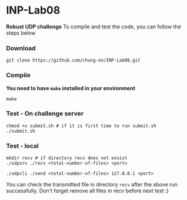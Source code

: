 # INP-Lab08
**Robust UDP challenge**
To compile and test the code, you can follow the steps below
### Download
```
git clone https://github.com/chung-en/INP-Lab08.git
```

### Compile
**You need to have `make` installed in your environment**
```
make
```

### Test - On challenge server
```
chmod +x submit.sh # if it is first time to run submit.sh
./submit.sh
```

### Test - local
```
mkdir recv # if directory recv does not exsist
./udpsrv ./recv <total-number-of-files> <port>
```
```
./udpcli ./send <total-number-of-files> 127.0.0.1 <port>
```
You can check the transmitted file in directory `recv` after the above run successfully.
Don't forget remove all files in recv before next test :)
